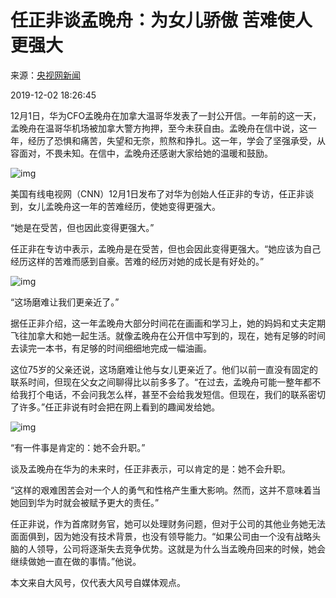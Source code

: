 # 任正非谈孟晚舟：为女儿骄傲 苦难使人更强大

来源：[央视网新闻](https://feng.ifeng.com/c/7s56YaSxcxs)

2019-12-02 18:26:45

12月1日，华为CFO孟晚舟在加拿大温哥华发表了一封公开信。一年前的这一天，孟晚舟在温哥华机场被加拿大警方拘押，至今未获自由。孟晚舟在信中说，这一年，经历了恐惧和痛苦，失望和无奈，煎熬和挣扎。这一年，学会了坚强承受，从容面对，不畏未知。在信中，孟晚舟还感谢大家给她的温暖和鼓励。

![img](https://x0.ifengimg.com/ucms/2019_49/C522A1B7209C6AA11C619F2247FB36277CCF1910_w550_h428.png)

美国有线电视网（CNN）12月1日发布了对华为创始人任正非的专访，任正非谈到，女儿孟晚舟这一年的苦难经历，使她变得更强大。

“她是在受苦，但也因此变得更强大。”

任正非在专访中表示，孟晚舟是在受苦，但也会因此变得更强大。“她应该为自己经历这样的苦难而感到自豪。苦难的经历对她的成长是有好处的。”

![img](https://x0.ifengimg.com/ucms/2019_49/DF35C2557451B8D6B92D0EFF994B4F8E2FBFEFB0_w550_h310.png)

“这场磨难让我们更亲近了。”

据任正非介绍，这一年孟晚舟大部分时间花在画画和学习上，她的妈妈和丈夫定期飞往加拿大和她一起生活。就像孟晚舟在公开信中写到的，现在，她有足够的时间去读完一本书，有足够的时间细细地完成一幅油画。

这位75岁的父亲还说，这场磨难让他与女儿更亲近了。他们以前一直没有固定的联系时间，但现在父女之间聊得比以前多多了。“在过去，孟晚舟可能一整年都不给我打个电话，不会问我怎么样，甚至不会给我发短信。但现在，我们的联系密切了许多。”任正非说有时会把在网上看到的趣闻发给她。

![img](https://x0.ifengimg.com/ucms/2019_49/498DEA39AC2D05D1EAAE3CF410D6C874156F655A_w550_h312.png)

“有一件事是肯定的：她不会升职。”

谈及孟晚舟在华为的未来时，任正非表示，可以肯定的是：她不会升职。

“这样的艰难困苦会对一个人的勇气和性格产生重大影响。然而，这并不意味着当她回到华为时就会被赋予更大的责任。”

任正非说，作为首席财务官，她可以处理财务问题，但对于公司的其他业务她无法面面俱到，因为她没有技术背景，也没有领导能力。“如果公司由一个没有战略头脑的人领导，公司将逐渐失去竞争优势。这就是为什么当孟晚舟回来的时候，她会继续做她一直在做的事情。”他说。

本文来自大风号，仅代表大风号自媒体观点。
